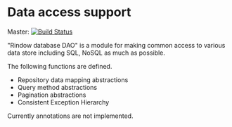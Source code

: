 Data access support
===================

Master: [![Build Status](https://travis-ci.com/rindow/rindow-database-dao.png?branch=master)](https://travis-ci.com/rindow/rindow-database-dao)

"Rindow database DAO" is a module for making common access to various data store including SQL, NoSQL as much as possible.

The following functions are defined.

- Repository data mapping abstractions
- Query method abstractions
- Pagination abstractions
- Consistent Exception Hierarchy

Currently annotations are not implemented.
